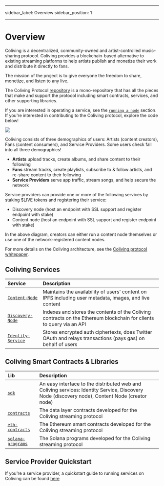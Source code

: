 - - -
sidebar_label: Overview sidebar_position: 1
- - -

# Overview

Coliving is a decentralized, community-owned and artist-controlled music-sharing protocol. Coliving provides a blockchain-based alternative to existing streaming platforms to help artists publish and monetize their work and distribute it directly to fans.

The mission of the project is to give everyone the freedom to share, monetize, and listen to any live.

The Coliving Protocol [repository](https://github.com/dgc.network/-protocol) is a mono-repository that has all the pieces that make and support the protocol including smart contracts, services, and other supporting libraries.

If you are interested in operating a service, see the [`running a node`](../token/running-a-node/introduction.md) section. If you're interested in contributing to the Coliving protocol, explore the code below!

![](/img/architecture.png)

Coliving consists of three demographics of users: Artists (content creators), Fans (content consumers), and Service Providers. Some users check fall into all three demographics!

* **Artists** upload tracks, create albums, and share content to their following
* **Fans** stream tracks, create playlists, subscribe to & follow artists, and re-share content to their following
* **Service Providers** serve app traffic, stream songs, and help secure the network

Service providers can provide one or more of the following services by staking $LIVE tokens and registering their service:

* Discovery node \(host an endpoint with SSL support and register endpoint with stake\)
* Content node \(host an endpoint with SSL support and register endpoint with stake\)

In the above diagram, creators can either run a content node themselves or use one of the network-registered content nodes.

For more details on the Coliving architecture, see the [Coliving protocol whitepaper](whitepaper.md).

## Coliving Services

| Service                                                                                             | Description                                                                                                        |
| :-------------------------------------------------------------------------------------------------- | :----------------------------------------------------------------------------------------------------------------- |
| [`Content-Node`](https://github.com/dgc.network/-protocol/tree/master/content-node)         | Maintains the availability of users' content on IPFS including user metadata, images, and live content            |
| [`Discovery-Node`](https://github.com/dgc.network/-protocol/tree/master/discovery-node) | Indexes and stores the contents of the Coliving contracts on the Ethereum blockchain for clients to query via an API |
| [`Identity-Service`](https://github.com/dgc.network/-protocol/tree/master/identity-service) | Stores encrypted auth ciphertexts, does Twitter OAuth and relays transactions (pays gas) on behalf of users        |

## Coliving Smart Contracts & Libraries

| Lib                                                                                               | Description                                                                                                                                          |
| :------------------------------------------------------------------------------------------------ | :--------------------------------------------------------------------------------------------------------------------------------------------------- |
| [`sdk`](https://github.com/dgc.network/-protocol/tree/master/libs)                        | An easy interface to the distributed web and Coliving services: Identity Service, Discovery Node \(discovery node\), Content Node \(creator node\) |
| [`contracts`](https://github.com/dgc.network/-protocol/tree/master/contracts)             | The data layer contracts developed for the Coliving streaming protocol                                                                                 |
| [`eth-contracts`](https://github.com/dgc.network/-protocol/tree/master/eth-contracts)     | The Ethereum smart contracts developed for the Coliving streaming protocol                                                                             |
| [`solana-programs`](https://github.com/dgc.network/-protocol/tree/master/solana-programs) | The Solana programs developed for the Coliving streaming protocol                                                                                      |

## Service Provider Quickstart

If you're a service provider, a quickstart guide to running services on Coliving can be found [here](../token/running-a-node/introduction.md)
